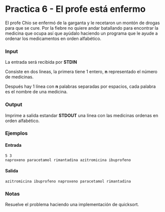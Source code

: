 # Practica 6 - El profe está enfermo

El profe Chio se enfermó de la garganta y le recetaron un montón de drogas para que se cure. Por la fiebre no quiere andar batallando para encontrar la medicina que ocupa así que ayúdalo haciendo un programa que le ayude a ordenar los medicamentos en orden alfabético.

### Input

La entrada será recibida por **STDIN**

Consiste en dos lineas, la primera tiene 1 entero, **n** representado el número de medicinas.

Después hay 1 línea con **n** palabras separadas por espacios, cada palabra es el nombre de una medicina.

### Output

Imprime a salida estandar **STDOUT** una linea con las medicinas ordenas en orden alfabético.

### Ejemplos

#### Entrada
```
5 3
naproxeno paracetamol rimantadina azitromicina ibuprofeno
```
#### Salida

```
azitromicina ibuprofeno naproxeno paracetamol rimantadina
```

### Notas

Resuelve el problema haciendo una implementación de quicksort.